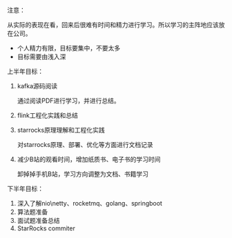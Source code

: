 

注意：

从实际的表现在看，回来后很难有时间和精力进行学习。所以学习的主阵地应该放在公司。

- 个人精力有限，目标要集中，不要太多
- 目标需要由浅入深





上半年目标：

1. kafka源码阅读

   通过阅读PDF进行学习，并进行总结。

2. flink工程化实践和总结

3. starrocks原理理解和工程化实践

   对starrocks原理、部署、优化等方面进行文档记录

4. 减少B站的观看时间，增加纸质书、电子书的学习时间

   卸掉掉手机B站，学习方向调整为文档、书籍学习



下半年目标：

1. 深入了解nio\netty、rocketmq、golang、springboot
2. 算法题准备
3. 面试题准备总结
4. StarRocks commiter
